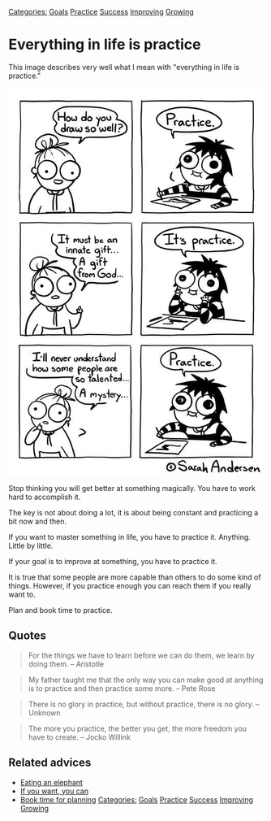 [Categories:](../Categories/index.md) [Goals](../Categories/Goals.md) [Practice](../Categories/Practice.md) [Success](../Categories/Success.md) [Improving](../Categories/Improving.md) [Growing](../Categories/Growing.md)
# Everything in life is practice
 
This image describes very well what I mean with "everything in life is practice."
 
![Practice by Sarah Andersen](./assets/sarah_andersen_practice.jpg)
 
Stop thinking you will get better at something magically. You have to work hard to accomplish it.
 
The key is not about doing a lot, it is about being constant and practicing a bit now and then.
 
If you want to master something in life, you have to practice it. Anything. Little by little.
 
If your goal is to improve at something, you have to practice it.
 
It is true that some people are more capable than others to do some kind of things. However, if you practice enough you can reach them if you really want to.
 
Plan and book time to practice.
## Quotes
 
> For the things we have to learn before we can do them, we learn by doing them. – Aristotle
 
> My father taught me that the only way you can make good at anything is to practice and then practice some more. – Pete Rose
 
> There is no glory in practice, but without practice, there is no glory. – Unknown
 
> The more you practice, the better you get, the more freedom you have to create. – Jocko Willink
## Related advices
 
- [Eating an elephant](../Eating%20an%20elephant/index.md)
- [If you want, you can](../If%20you%20want,%20you%20can/index.md)
- [Book time for planning](../Book%20time%20for%20planning/index.md)
[Categories:](../Categories/index.md) [Goals](../Categories/Goals.md) [Practice](../Categories/Practice.md) [Success](../Categories/Success.md) [Improving](../Categories/Improving.md) [Growing](../Categories/Growing.md)